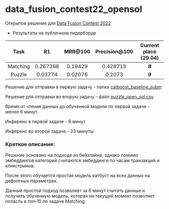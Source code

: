 # data_fusion_contest22_opensol
Открытое решение для [Data Fusion Contest 2022](https://ods.ai/tracks/data-fusion-2022-competitions)

* Результаты на публичном лидерборде 

| Task | R1 | MRR@100 | Precision@100 | Current place (29.04) |
| :---: | :---: | :---: | :---: | :---: |
| Matching | 0.267398 | 0.19429 | 0.428715 | ***8***|
| Puzzle | 0.03774 | 0.02076 | 0.2073 | ***9***|

Решение для отправки в первую задачу - папка [catboost_baseline_subm](catboost_baseline_subm)

Решение для отправки во вторую задачу - файл [puzzle_open_sol.csv](puzzle_open_sol.csv)

Время от чтения данных до обученной модели по первой задаче - менее 6 минут.

Инференс в первой задаче - 8 минут

Инференс во второй задаче - 23 минуты

### Краткое описание:

Решение основано на подходе из бейзлайна, однако помимо эмбеддингов категорий считаются эмбеддинги по часам транзакций и кликстримов.

После этого обучается простая модель катбуст на всех данных на дефолтных параметрах.

Данный простой подход позволяет за 6 минут считать данные и получить обученную модель, которая на текущий момент позволяет попасть в топ-10 по задаче Matching.
